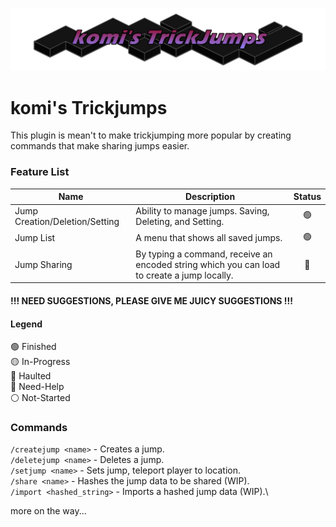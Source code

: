 
![trickyumpslogo](res/trickyumps_3.png)

# komi's Trickjumps
This plugin is mean't to make trickjumping more popular by creating commands that make sharing jumps easier.

### Feature List
| Name                           | Description                                                                                 | Status |
| ------------------------------ | ------------------------------------------------------------------------------------------- | :----: |
| Jump Creation/Deletion/Setting | Ability to manage jumps. Saving, Deleting, and Setting.                                     |   🟢    |
| Jump List                      | A menu that shows all saved jumps.                                                          |   🟢    |
| Jump Sharing                   | By typing a command, receive an encoded string which you can load to create a jump locally. |   🔵    |

#### !!! NEED SUGGESTIONS, PLEASE GIVE ME JUICY SUGGESTIONS !!!

#### Legend
🟢 Finished\
🟡 In-Progress\
🔴 Haulted\
🔵 Need-Help\
⚪ Not-Started

### Commands
`/createjump <name>` - Creates a jump.\
`/deletejump <name>` - Deletes a jump.\
`/setjump <name>` - Sets jump, teleport player to location.\
`/share <name>` - Hashes the jump data to be shared (WIP).\
`/import <hashed_string>` - Imports a hashed jump data (WIP).\

more on the way...
